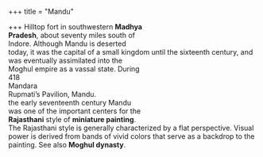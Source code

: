 +++
title = "Mandu"

+++
Hilltop fort in southwestern **Madhya**  
**Pradesh**, about seventy miles south of  
Indore. Although Mandu is deserted  
today, it was the capital of a small kingdom until the sixteenth century, and  
was eventually assimilated into the  
Moghul empire as a vassal state. During  
418  
Mandara  
Rupmati’s Pavilion, Mandu.  
the early seventeenth century Mandu  
was one of the important centers for the  
**Rajasthani** style of **miniature painting**.  
The Rajasthani style is generally characterized by a flat perspective. Visual  
power is derived from bands of vivid colors that serve as a backdrop to the painting. See also **Moghul dynasty**.